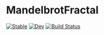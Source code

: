 # MandelbrotFractal

[![Stable](https://img.shields.io/badge/docs-stable-blue.svg)](https://vladdez.github.io/MandelbrotFractal.jl/stable/)
[![Dev](https://img.shields.io/badge/docs-dev-blue.svg)](https://vladdez.github.io/MandelbrotFractal.jl/dev/)
[![Build Status](https://github.com/vladdez/MandelbrotFractal.jl/actions/workflows/CI.yml/badge.svg?branch=main)](https://github.com/vladdez/MandelbrotFractal.jl/actions/workflows/CI.yml?query=branch%3Amain)
